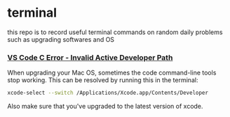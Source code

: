 # terminal

this repo is to record useful terminal commands on random daily problems such as upgrading softwares and OS

### [VS Code C Error - Invalid Active Developer Path](https://stackoverflow.com/questions/69795650/vs-code-c-error-invalid-active-developer-path)

When upgrading your Mac OS, sometimes the code command-line tools stop working. This can be resolved by running this in the terminal:

```bash
xcode-select --switch /Applications/Xcode.app/Contents/Developer
```

Also make sure that you've upgraded to the latest version of xcode.

